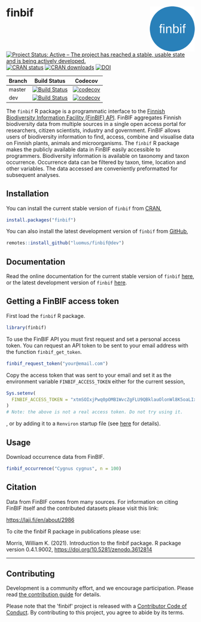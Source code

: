 
# finbif <img src="man/figures/logo.png" align="right" alt="" width="120">
[![Project Status: Active – The project has reached a stable, usable state and is being actively developed.](https://www.repostatus.org/badges/latest/active.svg)](https://www.repostatus.org/#active) [![CRAN status](https://www.r-pkg.org/badges/version-last-release/finbif)](https://cran.r-project.org/package=finbif) [![CRAN downloads](https://cranlogs.r-pkg.org/badges/grand-total/finbif?color=brightgreen)](https://cran.r-project.org/package=finbif) [![DOI](https://zenodo.org/badge/DOI/10.5281/zenodo.3612814.svg)](https://doi.org/10.5281/zenodo.3612814)

Branch |Build Status |Codecov
------ |------------ |-------
master |[![Build Status](https://github.com/luomus/finbif/workflows/R-CMD-check/badge.svg?branch=master)](https://github.com/luomus/finbif/actions) |[![codecov](https://codecov.io/gh/luomus/finbif/branch/master/graph/badge.svg)](https://codecov.io/github/luomus/finbif/branch/master)
dev |[![Build Status](https://github.com/luomus/finbif/workflows/R-CMD-check/badge.svg?branch=dev)](https://github.com/luomus/finbif/actions) |[![codecov](https://codecov.io/gh/luomus/finbif/branch/dev/graph/badge.svg)](https://codecov.io/github/luomus/finbif/branch/dev)

The `finbif` R package is a programmatic interface to the
[Finnish Biodiversity Information Facility (FinBIF) API](https://api.laji.fi).
FinBIF aggregates Finnish biodiversity data from multiple sources in a single
open access portal for researchers, citizen scientists, industry and government.
FinBIF allows users of biodiversity information to find, access, combine and
visualise data on Finnish plants, animals and microorganisms. The `finbif`
R package makes the publicly available data in FinBIF easily accessible to
programmers. Biodiversity information is available on taxonomy and taxon
occurrence. Occurrence data can be filtered by taxon, time, location and other
variables. The data accessed are conveniently preformatted for subsequent
analyses.

## Installation
You can install the current stable version of `finbif` from
[CRAN](https://cran.r-project.org),

```r
install.packages("finbif")
```

You can also install the latest development version of `finbif` from
[GitHub](https://github.com),

```r
remotes::install_github("luomus/finbif@dev")
```

## Documentation
Read the online documentation for the current stable version of
`finbif` [here](https://luomus.github.io/finbif/), or the latest development
version of `finbif` [here](https://finbif-docs-dev.netlify.app).

## Getting a FinBIF access token
First load the `finbif` R package.

```r
library(finbif)
```

To use the FinBIF API you must first request and set a personal access token.
You can request an API token to be sent to your email address with the function
`finbif_get_token`.

```r
finbif_request_token("your@email.com")
```

Copy the access token that was sent to your email and set it as the environment
variable `FINBIF_ACCESS_TOKEN` either for the current session,

```r
Sys.setenv(
  FINBIF_ACCESS_TOKEN = "xtmSOIxjPwq0pOMB1WvcZgFLU9QBklauOlonWl8K5oaLIx8RniJLrvcJU4v9H7Et"
)
# Note: the above is not a real access token. Do not try using it.
```
, or by adding it to a `Renviron` startup file (see
 [here](https://rviews.rstudio.com/2017/04/19/r-for-enterprise-understanding-r-s-startup/)
 for details). 

## Usage
Download occurrence data from FinBIF.

```r
finbif_occurrence("Cygnus cygnus", n = 100)
```

## Citation

Data from FinBIF comes from many sources. For information on citing
FinBIF itself and the contributed datasets please visit this link:

<https://laji.fi/en/about/2986>

To cite the finbif R package in publications please use:

  Morris, William K. (2021). Introduction to the finbif package. R
  package version 0.4.1.9002, https://doi.org/10.5281/zenodo.3612814

----

## Contributing
Development is a community effort, and we encourage participation. Please read
[the contribution guide](https://github.com/luomus/finbif/blob/master/CONTRIBUTING.md)
for details.

Please note that the 'finbif' project is released with a
[Contributor Code of Conduct](https://github.com/luomus/finbif/blob/master/CODE_OF_CONDUCT.md).
By contributing to this project, you agree to abide by its terms.
